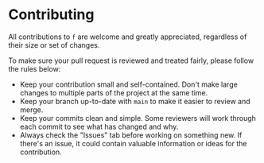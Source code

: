 # Contributing

All contributions to `f` are welcome and greatly appreciated, regardless of their size or set of changes.

To make sure your pull request is reviewed and treated fairly, please follow the rules below:
* Keep your contribution small and self-contained. Don't make large changes to multiple parts of the project at the same time.
* Keep your branch up-to-date with `main` to make it easier to review and merge.
* Keep your commits clean and simple. Some reviewers will work through each commit to see what has changed and why.
* Always check the "Issues" tab before working on something new. If there's an issue, it could contain valuable information or ideas for the contribution.
